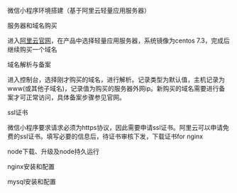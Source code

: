 微信小程序环境搭建（基于阿里云轻量应用服务器）

服务器和域名购买

进入[阿里云官网](https://www.aliyun.com)，在产品中选择轻量应用服务器，系统镜像为centos 7.3，完成后继续购买一个域名

域名解析与备案

进入控制台，选择刚才购买的域名，进行解析。记录类型为默认值，主机记录为www(或其他子域名)，记录值为购买的服务器外网ip。新购买的域名需要进行备案才可正常访问，具体备案步骤参见官网。

ssl证书

微信小程序要求请求必须为https协议，因此需要申请ssl证书。阿里云可以申请免费的ssl证书。填写必要的信息后，待证书审核下发，下载证书for nginx

node下载、升级及node持久运行

nginx安装和配置

mysql安装和配置



